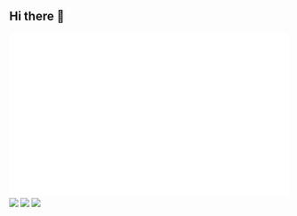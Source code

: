 ## Hi there 👋


![](https://raw.githubusercontent.com/mahan-mohammadi/github_stats/0263b289f0bd8978230ea346dcd26b1190d7c83e/generated/overview.svg)
![](https://raw.githubusercontent.com/mahan-mohammadi/github-stats/master/generated/overview.svg#gh-light-mode-only)
![](https://raw.githubusercontent.com/mahan-mohammadi/github-stats/master/generated/languages.svg#gh-dark-mode-only)
![](https://raw.githubusercontent.com/mahan-mohammadi/github-stats/master/generated/languages.svg#gh-light-mode-only)
